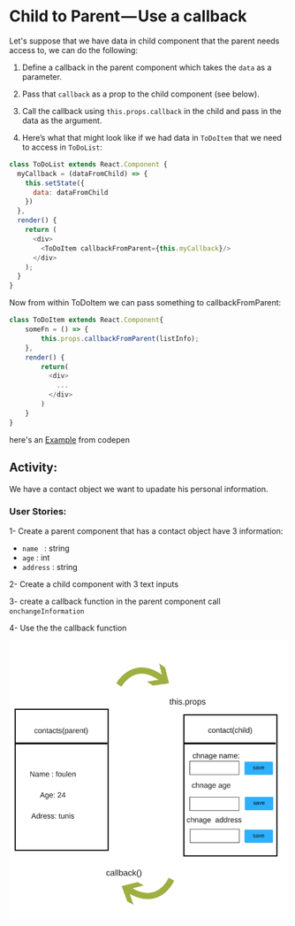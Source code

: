 # Child to Parent — Use a callback

Let's suppose that we have data in child component that the parent needs access to, we can do the following:

1. Define a callback in the parent component which takes the `data` as a parameter.

2. Pass that `callback` as a prop to the child component (see below).

3. Call the callback using `this.props.callback` in the child and pass in the data as the argument.

4. Here’s what that might look like if we had data in `ToDoItem` that we need to access in `ToDoList`:

```javascript
class ToDoList extends React.Component {
  myCallback = (dataFromChild) => {
    this.setState({
      data: dataFromChild
    })
  },
  render() {
    return (
      <div>
        <ToDoItem callbackFromParent={this.myCallback}/>
      </div>
    );
  }
}
```
Now from within ToDoItem we can pass something to callbackFromParent:

```javascript
class ToDoItem extends React.Component{
    someFn = () => {
        this.props.callbackFromParent(listInfo);
    },
    render() {
        return(
          <div>
            ...
          </div>
        )
    }
}
```

here's an [Example](https://codepen.io/PiotrBerebecki/pen/dpRdKP) from codepen

## Activity:

We have a contact object we want to upadate his personal information.

### User Stories:

1- Create a parent component that has a contact object have 3 information:

  * `name ` : string
  * `age` : int
  * `address` : string

2-  Create a child component with 3 text inputs

3- create a callback function in the parent component call  `onchangeInformation`

4- Use the the callback function


![](img/Parent.jpg)
